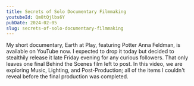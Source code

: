 ```yaml
---
title: Secrets of Solo Documentary Filmmaking
youtubeId: Qm8tQjlbs6Y
pubDate: 2024-02-05
slug: secrets-of-solo-documentary-filmmaking
---
```

My short documentary, Earth at Play, featuring Potter Anna Feldman, is available on YouTube now. I expected to drop it today but decided to stealthily release it late Friday evening for any curious followers. That only leaves one final Behind the Scenes film left to post. In this video, we are exploring Music, Lighting, and Post-Production; all of the items I couldn't reveal before the final production was completed.

